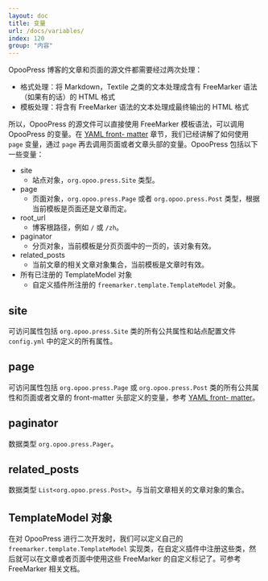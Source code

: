 ```yaml
---
layout: doc
title: 变量
url: /docs/variables/
index: 120
group: "内容"
---
```


OpooPress 博客的文章和页面的源文件都需要经过两次处理：
- 格式处理：将 Markdown，Textile 之类的文本处理成含有 FreeMarker 语法（如果有的话）的 HTML 格式
- 模板处理：将含有 FreeMarker 语法的文本处理成最终输出的 HTML 格式

所以，OpooPress 的源文件可以直接使用 FreeMarker 模板语法，可以调用 OpooPress 的变量。在 [YAML front- matter](../frontmatter) 章节，我们已经讲解了如何使用 `page` 变量，通过 `page` 再去调用页面或者文章头部的变量。OpooPress 包括以下一些变量：

- site
	- 站点对象，`org.opoo.press.Site` 类型。
- page 
	- 页面对象，`org.opoo.press.Page` 或者 `org.opoo.press.Post` 类型，根据当前模板是页面还是文章而定。
- root_url
	- 博客根路径，例如 `/` 或 `/zh`。
- paginator
	- 分页对象，当前模板是分页页面中的一页的，该对象有效。
- related_posts
	- 当前文章的相关文章对象集合，当前模板是文章时有效。
- 所有已注册的 TemplateModel 对象
	- 自定义插件所注册的 `freemarker.template.TemplateModel` 对象。


## site

可访问属性包括 `org.opoo.press.Site` 类的所有公共属性和站点配置文件 `config.yml` 中的定义的所有属性。

## page

可访问属性包括 `org.opoo.press.Page` 或 `org.opoo.press.Post` 类的所有公共属性和页面或者文章的 front-matter 头部定义的变量，参考 [YAML front- matter](../frontmatter)。

## paginator

数据类型 `org.opoo.press.Pager`。

## related_posts

数据类型 `List<org.opoo.press.Post>`。与当前文章相关的文章对象的集合。


## TemplateModel 对象

在对 OpooPress 进行二次开发时，我们可以定义自己的 `freemarker.template.TemplateModel` 实现类，在自定义插件中注册这些类，然后就可以在文章或者页面中使用这些 FreeMarker 的自定义标记了。可参考 FreeMarker 相关文档。